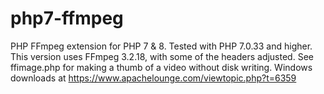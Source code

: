 # php7-ffmpeg
PHP FFmpeg extension for PHP 7 & 8. Tested with PHP 7.0.33 and higher.
This version uses FFmpeg 3.2.18, with some of the headers adjusted.
See ffimage.php for making a thumb of a video without disk writing.
Windows downloads at https://www.apachelounge.com/viewtopic.php?t=6359
